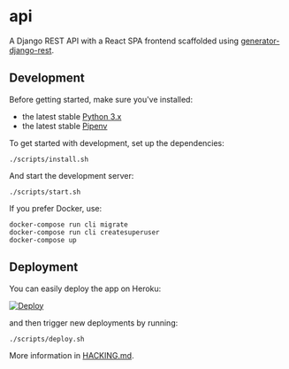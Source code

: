 # api

A Django REST API with a React SPA frontend scaffolded using [generator-django-rest][].

## Development

Before getting started, make sure you've installed:

-   the latest stable [Python 3.x](https://www.python.org/downloads/)
-   the latest stable [Pipenv](https://github.com/pypa/pipenv)

To get started with development, set up the dependencies:

```shell
./scripts/install.sh
```

And start the development server:

```shell
./scripts/start.sh
```

If you prefer Docker, use:

```shell
docker-compose run cli migrate
docker-compose run cli createsuperuser
docker-compose up
```

## Deployment

You can easily deploy the app on Heroku:

[![Deploy](https://www.herokucdn.com/deploy/button.svg)](https://heroku.com/deploy?template=https://gitlab.com/icarto-private/aigar.git/tree/prod)

and then trigger new deployments by running:

```shell
./scripts/deploy.sh
```

More information in [HACKING.md](HACKING.md).

[generator-django-rest]: https://github.com/metakermit/generator-django-rest
